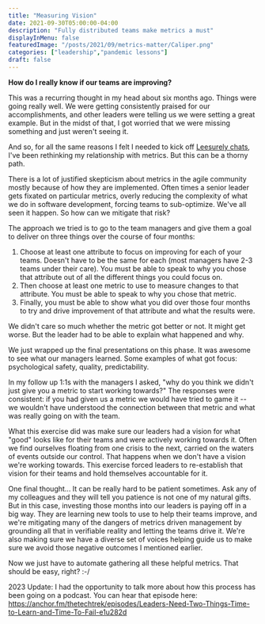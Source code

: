 ```yaml
---
title: "Measuring Vision"
date: 2021-09-30T05:00:00-04:00
description: "Fully distributed teams make metrics a must"
displayInMenu: false
featuredImage: "/posts/2021/09/metrics-matter/Caliper.png"
categories: ["leadership","pandemic lessons"]
draft: false
---
```

**How do I really know if our teams are improving?**

This was a recurring thought in my head about six months ago. Things were going really well.  We were getting consistently praised for our accomplishments, and other leaders were telling us we were setting a great example.  But in the midst of that, I got worried that we were missing something and just weren't seeing it.

And so, for all the same reasons I felt I needed to kick off [Leesurely chats](/posts/2021/09/leesurely-chats/), I've been rethinking my relationship with metrics. But this can be a thorny path.

There is a lot of justified skepticism about metrics in the agile community mostly because of how they are implemented.  Often times a senior leader gets fixated on particular metrics, overly reducing the complexity of what we do in software development, forcing teams to sub-optimize. We've all seen it happen. So how can we mitigate that risk?

The approach we tried is to go to the team managers and give them a goal to deliver on three things over the course of four months:

1. Choose at least one attribute to focus on improving for each of your teams.  Doesn't have to be the same for each (most managers have 2-3 teams under their care).  You must be able to speak to why you chose that attribute out of all the different things you could focus on.
1. Then choose at least one metric to use to measure changes to that attribute.  You must be able to speak to why you chose that metric.
1. Finally, you must be able to show what you did over those four months to try and drive improvement of that attribute and what the results were.

We didn't care so much whether the metric got better or not.  It might get worse.  But the leader had to be able to explain what happened and why.

We just wrapped up the final presentations on this phase.  It was awesome to see what our managers learned.  Some examples of what got focus: psychological safety, quality, predictability.

In my follow up 1:1s with the managers I asked, "why do you think we didn't just give you a metric to start working towards?"  The responses were consistent: if you had given us a metric we would have tried to game it -- we wouldn't have understood the connection between that metric and what was really going on with the team.

What this exercise did was make sure our leaders had a vision for what "good" looks like for their teams and were actively working towards it.  Often we find ourselves floating from one crisis to the next, carried on the waters of events outside our control.  That happens when we don't have a vision we're working towards.  This exercise forced leaders to re-establish that vision for their teams and hold themselves accountable for it.

One final thought... It can be really hard to be patient sometimes.  Ask any of my colleagues and they will tell you patience is not one of my natural gifts.  But in this case, investing those months into our leaders is paying off in a big way.  They are learning new tools to use to help their teams improve, and we're mitigating many of the dangers of metrics driven management by grounding all that in verifiable reality and letting the teams drive it.  We're also making sure we have a diverse set of voices helping guide us to make sure we avoid those negative outcomes I mentioned earlier.

Now we just have to automate gathering all these helpful metrics.  That should be easy, right?  :-/

2023 Update: I had the opportunity to talk more about how this process has been going on a podcast.  You can hear that episode here: https://anchor.fm/thetechtrek/episodes/Leaders-Need-Two-Things-Time-to-Learn-and-Time-To-Fail-e1u282d
